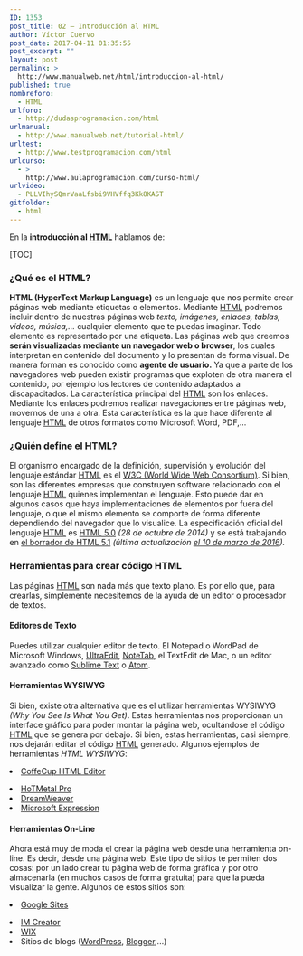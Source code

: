 ```yaml
---
ID: 1353
post_title: 02 – Introducción al HTML
author: Víctor Cuervo
post_date: 2017-04-11 01:35:55
post_excerpt: ""
layout: post
permalink: >
  http://www.manualweb.net/html/introduccion-al-html/
published: true
nombreforo:
  - HTML
urlforo:
  - http://dudasprogramacion.com/html
urlmanual:
  - http://www.manualweb.net/tutorial-html/
urltest:
  - http://www.testprogramacion.com/html
urlcurso:
  - >
    http://www.aulaprogramacion.com/curso-html/
urlvideo:
  - PLLVIhySQmrVaaLfsbi9VHVffq3Kk8KAST
gitfolder:
  - html
---
```

En la **introducción al [HTML][1]** hablamos de:

[TOC]

### **¿Qué es el HTML?**

**HTML (HyperText Markup Language)**<span style="font-weight: 400"> es un lenguaje que nos permite crear páginas web mediante etiquetas o elementos.</span> <span style="font-weight: 400">Mediante </span>[<span style="font-weight: 400">HTML</span>][1]<span style="font-weight: 400"> podremos incluir dentro de nuestras páginas web </span>*<span style="font-weight: 400">texto, imágenes, enlaces, tablas, vídeos, música,...</span>*<span style="font-weight: 400"> cualquier elemento que te puedas imaginar. Todo elemento es representado por una etiqueta.</span> <span style="font-weight: 400">Las páginas web que creemos </span>**serán visualizadas mediante un navegador web o browser**<span style="font-weight: 400">, los cuales interpretan en contenido del documento y lo presentan de forma visual. De manera forman es conocido como </span>**agente de usuario.**<span style="font-weight: 400"> Ya que a parte de los navegadores web pueden existir programas que exploten de otra manera el contenido, por ejemplo los lectores de contenido adaptados a discapacitados.</span> <span style="font-weight: 400">La característica principal del </span>[<span style="font-weight: 400">HTML</span>][1]<span style="font-weight: 400"> son los enlaces. Mediante los enlaces podremos realizar navegaciones entre páginas web, movernos de una a otra. Esta característica es la que hace diferente al lenguaje </span>[<span style="font-weight: 400">HTML</span>][1]<span style="font-weight: 400"> de otros formatos como Microsoft Word, PDF,...</span>

### **¿Quién define el HTML?**

<span style="font-weight: 400">El organismo encargado de la definición, supervisión y evolución del lenguaje estándar </span>[<span style="font-weight: 400">HTML</span>][1]<span style="font-weight: 400"> es el </span>[<span style="font-weight: 400">W3C (World Wide Web Consortium)</span>][2]<span style="font-weight: 400">.</span> <span style="font-weight: 400">Si bien, son las diferentes empresas que construyen software relacionado con el lenguaje </span>[<span style="font-weight: 400">HTML</span>][1]<span style="font-weight: 400"> quienes implementan el lenguaje. Esto puede dar en algunos casos que haya implementaciones de elementos por fuera del lenguaje, o que el mismo elemento se comporte de forma diferente dependiendo del navegador que lo visualice.</span> <span style="font-weight: 400">La especificación oficial del lenguaje </span>[<span style="font-weight: 400">HTML</span>][1]<span style="font-weight: 400"> es </span>[<span style="font-weight: 400">HTML 5.0</span>][3] *<span style="font-weight: 400">(28 de octubre de 2014) </span>*<span style="font-weight: 400">y se está trabajando en </span>[<span style="font-weight: 400">el borrador de HTML 5.1</span>][4] *<span style="font-weight: 400">(última actualización </span>*[*<span style="font-weight: 400">el 10 de marzo de 2016</span>*][5]*<span style="font-weight: 400">).</span>*

### **Herramientas para crear código HTML**

<span style="font-weight: 400">Las páginas </span>[<span style="font-weight: 400">HTML</span>][1]<span style="font-weight: 400"> son nada más que texto plano. Es por ello que, para crearlas, simplemente necesitemos de la ayuda de un editor o procesador de textos.</span>

#### **Editores de Texto**

<span style="font-weight: 400">Puedes utilizar cualquier editor de texto. El Notepad o WordPad de Microsoft Windows, </span>[<span style="font-weight: 400">UltraEdit</span>][6]<span style="font-weight: 400">, </span>[<span style="font-weight: 400">NoteTab</span>][7]<span style="font-weight: 400">, el TextEdit de Mac, o un editor avanzado como </span>[<span style="font-weight: 400">Sublime Text</span>][8]<span style="font-weight: 400"> o </span>[<span style="font-weight: 400">Atom</span>][9]<span style="font-weight: 400">.</span>

#### **Herramientas WYSIWYG**

<span style="font-weight: 400">Si bien, existe otra alternativa que es el utilizar herramientas WYSIWYG </span>*<span style="font-weight: 400">(Why You See Is What You Get)</span>*<span style="font-weight: 400">. Estas herramientas nos proporcionan un interface gráfico para poder montar la página web, ocultándose el código </span>[<span style="font-weight: 400">HTML</span>][1]<span style="font-weight: 400"> que se genera por debajo. Si bien, estas herramientas, casi siempre, nos dejarán editar el código </span>[<span style="font-weight: 400">HTML</span>][1]<span style="font-weight: 400"> generado.</span> <span style="font-weight: 400">Algunos ejemplos de herramientas </span>*<span style="font-weight: 400">HTML WYSIWYG</span>*<span style="font-weight: 400">:</span> <li style="font-weight: 400">
  <a href="http://www.coffeecup.com/html-editor/"><span style="font-weight: 400">CoffeCup HTML Editor</span></a>
</li>
<li style="font-weight: 400">
  <a href="http://www.hotmetalpro.com/"><span style="font-weight: 400">HoTMetal Pro</span></a>
</li>
<li style="font-weight: 400">
  <a href="http://www.adobe.com/es/products/dreamweaver/"><span style="font-weight: 400">DreamWeaver</span></a>
</li>
<li style="font-weight: 400">
  <a href="http://www.microsoft.com/expression/"><span style="font-weight: 400">Microsoft Expression</span></a>
</li>

#### **Herramientas On-Line**

<span style="font-weight: 400">Ahora está muy de moda el crear la página web desde una herramienta on-line. Es decir, desde una página web. Este tipo de sitios te permiten dos cosas: por un lado crear tu página web de forma gráfica y por otro almacenarla (en muchos casos de forma gratuita) para que la pueda visualizar la gente.</span> <span style="font-weight: 400">Algunos de estos sitios son:</span> <li style="font-weight: 400">
  <a href="https://sites.google.com/"><span style="font-weight: 400">Google Sites</span></a>
</li>
<li style="font-weight: 400">
  <a href="http://imcreator.com/"><span style="font-weight: 400">IM Creator</span></a>
</li>
<li style="font-weight: 400">
  <span style="font-weight: 400"><a href="http://es.wix.com/">WIX</a></span>
</li>
<li style="font-weight: 400">
  <span style="font-weight: 400">Sitios de blogs (</span><a href="http://www.wordpress.org/"><span style="font-weight: 400">WordPress</span></a><span style="font-weight: 400">, </span><a href="http://www.blogger.com/"><span style="font-weight: 400">Blogger</span></a><span style="font-weight: 400">,...)</span>
</li>

 [1]: http://www.manualweb.net/tutorial-html/
 [2]: http://www.w3.org
 [3]: http://www.w3.org/TR/2014/REC-html5-20141028/
 [4]: https://www.w3.org/TR/2016/WD-html51-20160310/
 [5]: https://www.w3.org/blog/news/archives/5313
 [6]: http://www.idmcomp.com/
 [7]: http://www.notetab.com/
 [8]: http://www.sublimetext.com/
 [9]: https://atom.io/